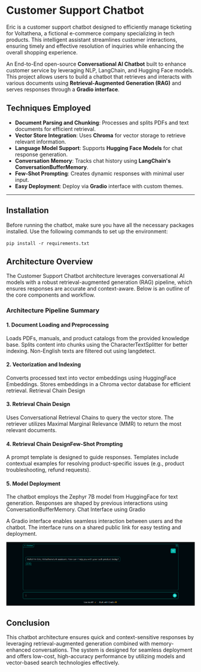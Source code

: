 # Customer Support Chatbot

Eric is a customer support chatbot designed to efficiently manage ticketing for Voltathena, a fictional e-commerce company specializing in tech products. This intelligent assistant streamlines customer interactions, ensuring timely and effective resolution of inquiries while enhancing the overall shopping experience.

An End-to-End open-source **Conversational AI Chatbot** built to enhance customer service by leveraging NLP, LangChain, and Hugging Face models. This project allows users to build a chatbot that retrieves and interacts with various documents using **Retrieval-Augmented Generation (RAG)** and serves responses through a **Gradio interface**. 

## Techniques Employed

- **Document Parsing and Chunking**: Processes and splits PDFs and text documents for efficient retrieval.
- **Vector Store Integration**: Uses **Chroma** for vector storage to retrieve relevant information.
- **Language Model Support**: Supports **Hugging Face Models** for chat response generation.
- **Conversation Memory**: Tracks chat history using **LangChain's ConversationBufferMemory**.
- **Few-Shot Prompting**: Creates dynamic responses with minimal user input.
- **Easy Deployment**: Deploy via **Gradio** interface with custom themes.

---

## Installation

Before running the chatbot, make sure you have all the necessary packages installed. Use the following commands to set up the environment:

`pip install -r requirements.txt`

## Architecture Overview
The Customer Support Chatbot architecture leverages conversational AI models with a robust retrieval-augmented generation (RAG) pipeline, which ensures responses are accurate and context-aware. Below is an outline of the core components and workflow.

### Architecture Pipeline Summary

#### 1. Document Loading and Preprocessing

Loads PDFs, manuals, and product catalogs from the provided knowledge base.
Splits content into chunks using the CharacterTextSplitter for better indexing.
Non-English texts are filtered out using langdetect.

#### 2. Vectorization and Indexing

Converts processed text into vector embeddings using HuggingFace Embeddings.
Stores embeddings in a Chroma vector database for efficient retrieval.
Retrieval Chain Design

#### 3. Retrieval Chain Design
Uses Conversational Retrieval Chains to query the vector store.
The retriever utilizes Maximal Marginal Relevance (MMR) to return the most relevant documents.

#### 4. Retrieval Chain DesignFew-Shot Prompting

A prompt template is designed to guide responses.
Templates include contextual examples for resolving product-specific issues (e.g., product troubleshooting, refund requests).

#### 5. Model Deployment

The chatbot employs the Zephyr 7B model from HuggingFace for text generation.
Responses are shaped by previous interactions using ConversationBufferMemory.
Chat Interface using Gradio

A Gradio interface enables seamless interaction between users and the chatbot.
The interface runs on a shared public link for easy testing and deployment.

![alt text](https://github.com/nithinmanayilghub/HiDevs-Cohort-1/blob/main/Week-2/Week-2%20Chatbot%20Image.png?raw=true)

## Conclusion
This chatbot architecture ensures quick and context-sensitive responses by leveraging retrieval-augmented generation combined with memory-enhanced conversations. The system is designed for seamless deployment and offers low-cost, high-accuracy performance by utilizing models and vector-based search technologies effectively.
